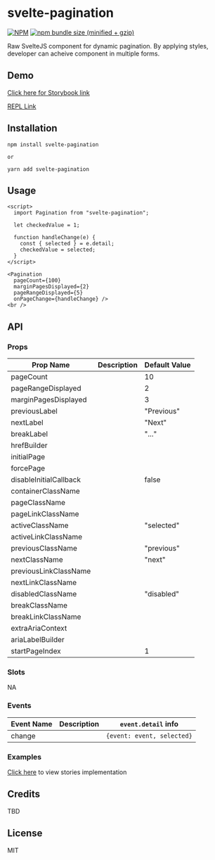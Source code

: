 # svelte-pagination

[![NPM](https://img.shields.io/npm/v/svelte-pagination.svg)](https://www.npmjs.com/package/svelte-pagination)
[![npm bundle size (minified + gzip)](https://img.shields.io/bundlephobia/minzip/svelte-pagination.svg)](https://www.npmjs.com/package/svelte-pagination)

Raw SvelteJS component for dynamic pagination. By applying styles, developer can acheive component in multiple forms.

## Demo

[Click here for Storybook link](https://svelte-pagination.netlify.app/)

[REPL Link](https://svelte.dev/repl/20e93c193d6d4a9e922465f684fb1539)

## Installation

```
npm install svelte-pagination

or

yarn add svelte-pagination
```

## Usage

```
<script>
  import Pagination from "svelte-pagination";

  let checkedValue = 1;

  function handleChange(e) {
    const { selected } = e.detail;
    checkedValue = selected;
  }
</script>

<Pagination
  pageCount={100}
  marginPagesDisplayed={2}
  pageRangeDisplayed={5}
  onPageChange={handleChange} />
<br />

```

## API

### Props

| Prop Name              | Description | Default Value |
| ---------------------- | ----------- | ------------- |
| pageCount              |             | 10            |
| pageRangeDisplayed     |             | 2             |
| marginPagesDisplayed   |             | 3             |
| previousLabel          |             | "Previous"    |
| nextLabel              |             | "Next"        |
| breakLabel             |             | "..."         |
| hrefBuilder            |             |               |
| initialPage            |             |               |
| forcePage              |             |               |
| disableInitialCallback |             | false         |
| containerClassName     |             |               |
| pageClassName          |             |               |
| pageLinkClassName      |             |               |
| activeClassName        |             | "selected"    |
| activeLinkClassName    |             |               |
| previousClassName      |             | "previous"    |
| nextClassName          |             | "next"        |
| previousLinkClassName  |             |               |
| nextLinkClassName      |             |               |
| disabledClassName      |             | "disabled"    |
| breakClassName         |             |               |
| breakLinkClassName     |             |               |
| extraAriaContext       |             |               |
| ariaLabelBuilder       |             |               |
| startPageIndex         |             | 1             |

### Slots

NA

### Events

| Event Name | Description | `event.detail` info        |
| ---------- | ----------- | -------------------------- |
| change     |             | `{event: event, selected}` |

### Examples

[Click here](https://github.com/thecodejack/svelte-pagination/tree/master/stories/views) to view stories implementation

## Credits

TBD

## License

MIT
